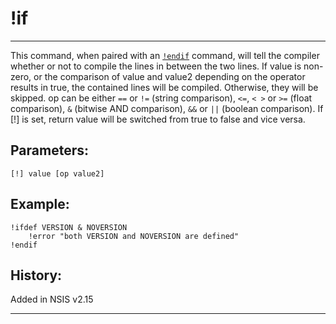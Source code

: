 # !if

---

This command, when paired with an [`!endif`][1] command, will tell the compiler whether or not to compile the lines in between the two lines. If value is non-zero, or the comparison of value and value2 depending on the operator results in true, the contained lines will be compiled. Otherwise, they will be skipped. op can be either `==` or `!=` (string comparison), `<=`, `< >` or `>=` (float comparison), `&` (bitwise AND comparison), `&&` or `||` (boolean comparison). If [!] is set, return value will be switched from true to false and vice versa.

## Parameters:

    [!] value [op value2]

## Example:

	!ifdef VERSION & NOVERSION
		!error "both VERSION and NOVERSION are defined"
	!endif

## History:

Added in NSIS v2.15

---

[1]: !endif.md